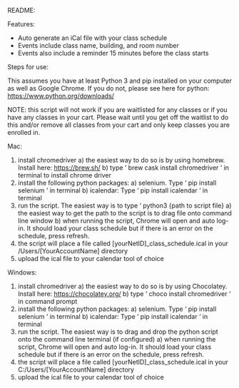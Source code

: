 README:

Features:
- Auto generate an iCal file with your class schedule
- Events include class name, building, and room number
- Events also include a reminder 15 minutes before the class starts

Steps for use:

This assumes you have at least Python 3 and pip installed on your computer as well as Google Chrome. If you do not, please see here for python: https://www.python.org/downloads/

NOTE: this script will not work if you are waitlisted for any classes or if you have any classes in your cart. Please wait until you get off the waitlist to do this and/or remove all classes from your cart and only keep classes you are enrolled in.



Mac:
1) install chromedriver
	a) the easiest way to do so is by using homebrew. Install here: https://brew.sh/
	b) type ‘ brew cask install chromedriver ‘ in terminal to install chrome driver
2) install the following python packages:
	a) selenium. Type ‘ pip install selenium ‘ in terminal
	b) icalendar: Type ‘ pip install icalendar ‘ in terminal
3) run the script. The easiest way is to type ‘ python3 {path to script file}
	a) the easiest way to get the path to the script is to drag file onto command line window
	b) when running the script, Chrome will open and auto log-in. It should load your class schedule but if there is an error on the schedule, press refresh.
4) the script will place a file called [yourNetID]_class_schedule.ical in your /Users/[YourAccountName] directory
5) upload the ical file to your calendar tool of choice

Windows:
1) install chromedriver
	a) the easiest way to do so is by using Chocolatey. Install here: https://chocolatey.org/
	b) type ‘ choco install chromedriver ‘ in command prompt
2) install the following python packages:
	a) selenium. Type ‘ pip install selenium ‘ in terminal
	b) icalendar: Type ‘ pip install icalendar ‘ in terminal
3) run the script. The easiest way is to drag and drop the python script onto the command line terminal (if configured)
	a) when running the script, Chrome will open and auto log-in. It should load your class schedule but if there is an error on the schedule, press refresh.
4) the script will place a file called [yourNetID]_class_schedule.ical in your C:/Users/[YourAccountName] directory
5) upload the ical file to your calendar tool of choice
